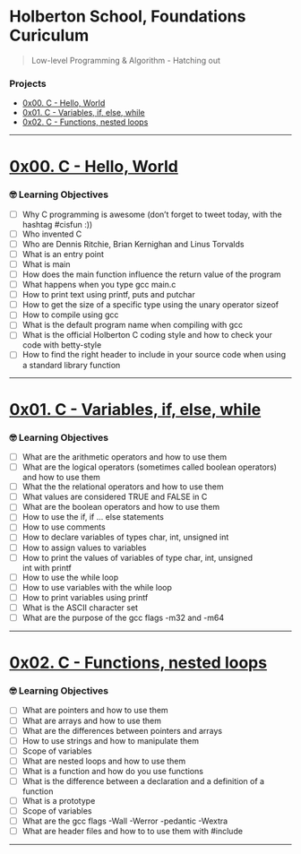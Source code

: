 # Holberton School, Foundations Curiculum
> Low-level Programming & Algorithm - Hatching out

### Projects
- [0x00. C - Hello, World](https://github.com/michedomingo/holbertonschool-low_level_programming/#hello)
- [0x01. C - Variables, if, else, while](https://github.com/michedomingo/holbertonschool-low_level_programming/#variables)
- [0x02. C - Functions, nested loops](https://github.com/michedomingo/holbertonschool-low_level_programming/#functions1)
___
<a name="hello"></a>
# [0x00. C - Hello, World](https://github.com/michedomingo/holbertonschool-low_level_programming/tree/master/0x00-hello_world)

### 🤓 Learning Objectives
- [ ] Why C programming is awesome (don’t forget to tweet today, with the hashtag #cisfun :))
- [ ] Who invented C
- [ ] Who are Dennis Ritchie, Brian Kernighan and Linus Torvalds
- [ ] What is an entry point
- [ ] What is main
- [ ] How does the main function influence the return value of the program
- [ ] What happens when you type gcc main.c
- [ ] How to print text using printf, puts and putchar
- [ ] How to get the size of a specific type using the unary operator sizeof
- [ ] How to compile using gcc
- [ ] What is the default program name when compiling with gcc
- [ ] What is the official Holberton C coding style and how to check your code with betty-style
- [ ] How to find the right header to include in your source code when using a standard library function
___
<a name="variables"></a>
# [0x01. C - Variables, if, else, while](https://github.com/michedomingo/holbertonschool-low_level_programming/tree/master/0x01-variables_if_else_while)

### 🤓 Learning Objectives
- [ ] What are the arithmetic operators and how to use them
- [ ] What are the logical operators (sometimes called boolean operators) and how to use them
- [ ] What the the relational operators and how to use them
- [ ] What values are considered TRUE and FALSE in C
- [ ] What are the boolean operators and how to use them
- [ ] How to use the if, if ... else statements
- [ ] How to use comments
- [ ] How to declare variables of types char, int, unsigned int
- [ ] How to assign values to variables
- [ ] How to print the values of variables of type char, int, unsigned int with printf
- [ ] How to use the while loop
- [ ] How to use variables with the while loop
- [ ] How to print variables using printf
- [ ] What is the ASCII character set
- [ ] What are the purpose of the gcc flags -m32 and -m64
___
<a name="functions1"></a>
# [0x02. C - Functions, nested loops](https://github.com/michedomingo/holbertonschool-low_level_programming/tree/master/0x02-functions_nested_loop)

### 🤓 Learning Objectives
- [ ] What are pointers and how to use them
- [ ] What are arrays and how to use them
- [ ] What are the differences between pointers and arrays
- [ ] How to use strings and how to manipulate them
- [ ] Scope of variables
- [ ] What are nested loops and how to use them
- [ ] What is a function and how do you use functions
- [ ] What is the difference between a declaration and a definition of a function
- [ ] What is a prototype
- [ ] Scope of variables
- [ ] What are the gcc flags -Wall -Werror -pedantic -Wextra
- [ ] What are header files and how to to use them with #include
___
